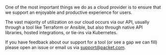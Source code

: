 <!-- <meta>
{
    "title":"Overivew,
    "slug":"overview",
    "description":"Intergrations Overview",
    "author":"Mo Lawler",
    "github":"usrdev",
    "date": "2019/12/18",
    "tag":["Devops", "Integrations"]
}
</meta> -->

One of the most important things we do as a cloud provider is to ensure that we support an enjoyable and productive experience for users. 

The vast majority of utilization on our cloud occurs via our API, usually through a tool like Terraform or Ansible, but also through native API libraries, hosted integrations, or tie-ins via Kubernetes. 

If you have feedback about our support for a tool (or see a gap we can fill) please open an issue or email us via [support@packet.com](mailto:support@packet.com).
